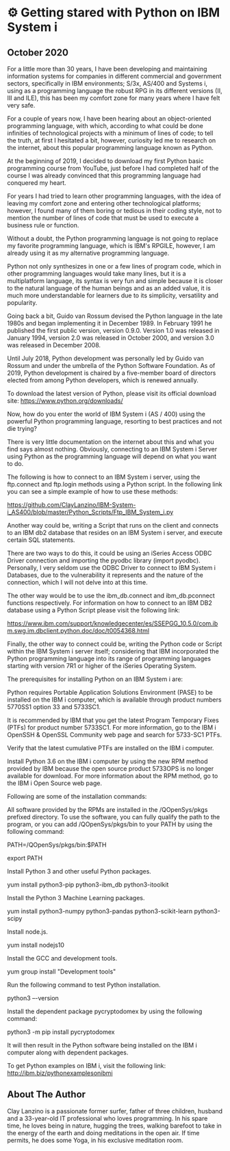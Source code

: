 # ⚙️ Getting stared with Python on IBM System i

## October 2020

For a little more than 30 years, I have been developing and maintaining
information systems for companies in different commercial and government
sectors, specifically in IBM environments; S/3x, AS/400 and Systems i, using as
a programming language the robust RPG in its different versions (II, III and
ILE), this has been my comfort zone for many years where I have felt very safe.

For a couple of years now, I have been hearing about an object-oriented
programming language, with which, according to what could be done infinities of
technological projects with a minimum of lines of code; to tell the truth, at
first I hesitated a bit, however, curiosity led me to research on the internet,
about this popular programming language known as Python.

At the beginning of 2019, I decided to download my first Python basic
programming course from YouTube, just before I had completed half of the course
I was already convinced that this programming language had conquered my heart.

For years I had tried to learn other programming languages, with the idea of
leaving my comfort zone and entering other technological platforms; however, I
found many of them boring or tedious in their coding style, not to mention the
number of lines of code that must be used to execute a business rule or
function.

Without a doubt, the Python programming language is not going to replace my
favorite programming language, which is IBM's RPGILE, however, I am already
using it as my alternative programming language.

Python not only synthesizes in one or a few lines of program code, which in
other programming languages would take many lines, but it is a multiplatform
language, its syntax is very fun and simple because it is closer to the natural
language of the human beings and as an added value, it is much more
understandable for learners due to its simplicity, versatility and popularity.

Going back a bit, Guido van Rossum devised the Python language in the late 1980s
and began implementing it in December 1989. In February 1991 he published the
first public version, version 0.9.0. Version 1.0 was released in January 1994,
version 2.0 was released in October 2000, and version 3.0 was released in
December 2008.

Until July 2018, Python development was personally led by Guido van Rossum and
under the umbrella of the Python Software Foundation. As of 2019, Python
development is chaired by a five-member board of directors elected from among
Python developers, which is renewed annually.

To download the latest version of Python, please visit its official download
site: <https://www.python.org/downloads/>

Now, how do you enter the world of IBM System i (AS / 400) using the powerful
Python programming language, resorting to best practices and not die trying?

There is very little documentation on the internet about this and what you find
says almost nothing. Obviously, connecting to an IBM System i Server using
Python as the programming language will depend on what you want to do.

The following is how to connect to an IBM System i server, using the ftp.connect
and ftp.login methods using a Python script. In the following link you can see a
simple example of how to use these methods:

<https://github.com/ClayLanzino/IBM-System-i_AS400/blob/master/Python_Scripts/Ftp_IBM_System_i.py>

Another way could be, writing a Script that runs on the client and connects to
an IBM db2 database that resides on an IBM System i server, and execute certain
SQL statements.

There are two ways to do this, it could be using an iSeries Access ODBC Driver
connection and importing the pyodbc library (import pyodbc). Personally, I very
seldom use the ODBC Driver to connect to IBM System i Databases, due to the
vulnerability it represents and the nature of the connection, which I will not
delve into at this time.

The other way would be to use the ibm_db.connect and ibm_db.pconnect functions
respectively. For information on how to connect to an IBM DB2 database using a
Python Script please visit the following link:

<https://www.ibm.com/support/knowledgecenter/es/SSEPGG_10.5.0/com.ibm.swg.im.dbclient.python.doc/doc/t0054368.html>

Finally, the other way to connect could be, writing the Python code or Script
within the IBM System i server itself; considering that IBM incorporated the
Python programming language into its range of programming languages starting
with version 7R1 or higher of the iSeries Operating System.

The prerequisites for installing Python on an IBM System i are:

Python requires Portable Application Solutions Environment (PASE) to be
installed on the IBM i computer, which is available through product numbers
5770SS1 option 33 and 5733SC1.

It is recommended by IBM that you get the latest Program Temporary Fixes (PTFs)
for product number 5733SC1. For more information, go to the IBM i OpenSSH &
OpenSSL Community web page and search for 5733-SC1 PTFs.

Verify that the latest cumulative PTFs are installed on the IBM i computer.

Install Python 3.6 on the IBM i computer by using the new RPM method provided by
IBM because the open source product 5733OPS is no longer available for download.
For more information about the RPM method, go to the IBM i Open Source web page.

Following are some of the installation commands:

All software provided by the RPMs are installed in the /QOpenSys/pkgs prefixed
directory. To use the software, you can fully qualify the path to the program,
or you can add /QOpenSys/pkgs/bin to your PATH by using the following command:

PATH=/QOpenSys/pkgs/bin:$PATH

export PATH

Install Python 3 and other useful Python packages.

yum install python3-pip python3-ibm_db python3-itoolkit

Install the Python 3 Machine Learning packages.

yum install python3-numpy python3-pandas python3-scikit-learn python3-scipy

Install node.js.

yum install nodejs10

Install the GCC and development tools.

yum group install "Development tools"

Run the following command to test Python installation.

python3 –-version

Install the dependent package pycryptodomex by using the following command:

python3 -m pip install pycryptodomex

It will then result in the Python software being installed on the IBM i computer
along with dependent packages.

To get Python examples on IBM i, visit the following link:
<http://ibm.biz/pythonexamplesonibmi>

## About The Author

Clay Lanzino is a passionate former surfer, father of three children, husband
and a 33-year-old IT professional who loves programming. In his spare time, he
loves being in nature, hugging the trees, walking barefoot to take in the energy
of the earth and doing meditations in the open air. If time permits, he does
some Yoga, in his exclusive meditation room.
